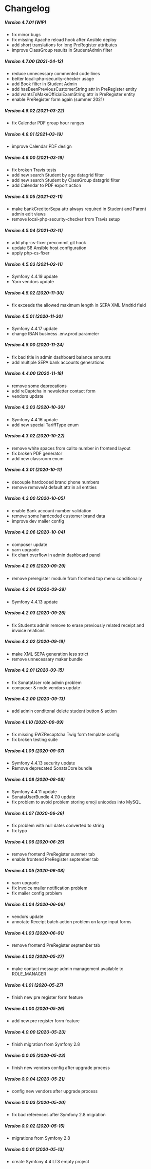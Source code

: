 Changelog
=========

##### Version 4.7.01 (WIP)
 * fix minor bugs
 * fix missing Apache reload hook after Ansible deploy
 * add short translations for long PreRegister attributes
 * improve ClassGroup results in StudentAdmin filter

##### Version 4.7.00 (2021-04-12)
 * reduce unnecessary commented code lines
 * better local-php-security-checker usage
 * add Book filter in Student Admin
 * add hasBeenPreviousCustomerString attr in PreRegister entity
 * add wantsToMakeOfficialExamString attr in PreRegister entity
 * enable PreRegister form again (summer 2021)

##### Version 4.6.02 (2021-03-22)
 * fix Calendar PDF group hour ranges

##### Version 4.6.01 (2021-03-19)
 * improve Calendar PDF design

##### Version 4.6.00 (2021-03-19)
 * fix broken Travis tests
 * add new search Student by age datagrid filter
 * add new search Student by ClassGroup datagrid filter
 * add Calendar to PDF export action

##### Version 4.5.05 (2021-02-11)
 * make bankCreditorSepa attr always required in Student and Parent admin edit views
 * remove local-php-security-checker from Travis setup

##### Version 4.5.04 (2021-02-11)
 * add php-cs-fixer precommit git hook
 * update S8 Ansible host configuration
 * apply php-cs-fixer

##### Version 4.5.03 (2021-02-11)
 * Symfony 4.4.19 update
 * Yarn vendors update

##### Version 4.5.02 (2020-11-30)
 * fix exceeds the allowed maximum length in SEPA XML MndtId field

##### Version 4.5.01 (2020-11-30)
 * Symfony 4.4.17 update
 * change IBAN business .env.prod parameter

##### Version 4.5.00 (2020-11-24)
 * fix bad title in admin dashboard balance amounts
 * add multiple SEPA bank accounts generations

##### Version 4.4.00 (2020-11-18)
 * remove some deprecations
 * add reCaptcha in newsletter contact form
 * vendors update

##### Version 4.3.03 (2020-10-30)
 * Symfony 4.4.16 update
 * add new special TariffType enum

##### Version 4.3.02 (2020-10-22)
 * remove white spaces from callto number in frontend layout
 * fix broken PDF generator
 * add new classroom enum

##### Version 4.3.01 (2020-10-11)
 * decouple hardcoded brand phone numbers
 * remove removeAt default attr in all entities

##### Version 4.3.00 (2020-10-05)
 * enable Bank account number validation
 * remove some hardcoded customer brand data
 * improve dev mailer config

##### Version 4.2.06 (2020-10-04)
 * composer update
 * yarn upgrade
 * fix chart overflow in admin dashboard panel

##### Version 4.2.05 (2020-09-29)
 * remove preregister module from frontend top menu conditionally

##### Version 4.2.04 (2020-09-29)
 * Symfony 4.4.13 update

##### Version 4.2.03 (2020-09-25)
 * fix Students admin remove to erase previously related receipt and invoice relations

##### Version 4.2.02 (2020-09-19)
 * make XML SEPA generation less strict
 * remove unnecessary maker bundle

##### Version 4.2.01 (2020-09-15)
 * fix SonataUser role admin problem
 * composer & node vendors update

##### Version 4.2.00 (2020-09-13)
 * add admin conditonal delete student button & action

##### Version 4.1.10 (2020-09-09)
 * fix missing EWZRecaptcha Twig form template config
 * fix broken testing suite

##### Version 4.1.09 (2020-09-07)
 * Symfony 4.4.13 security update
 * Remove deprecated SonataCore bundle

##### Version 4.1.08 (2020-08-08)
 * Symfony 4.4.11 update
 * SonataUserBundle 4.7.0 update
 * fix problem to avoid problem storing emoji unicodes into MySQL

##### Version 4.1.07 (2020-06-26)
 * fix problem with null dates converted to string
 * fix typo

##### Version 4.1.06 (2020-06-25)
 * remove frontend PreRegister summer tab
 * enable frontend PreRegister september tab

##### Version 4.1.05 (2020-06-08)
 * yarn upgrade
 * fix Invoice mailer notification problem
 * fix mailer config problem

##### Version 4.1.04 (2020-06-06)
 * vendors update
 * annotate Receipt batch action problem on large input forms

##### Version 4.1.03 (2020-06-01)
 * remove frontend PreRegister september tab

##### Version 4.1.02 (2020-05-27)
 * make contact message admin management available to ROLE_MANAGER

##### Version 4.1.01 (2020-05-27)
 * finish new pre register form feature

##### Version 4.1.00 (2020-05-26)
 * add new pre register form feature

##### Version 4.0.00 (2020-05-23)
 * finish migration from Symfony 2.8

##### Version 0.0.05 (2020-05-23)
 * finish new vendors config after upgrade process

##### Version 0.0.04 (2020-05-21)
 * config new vendors after upgrade process

##### Version 0.0.03 (2020-05-20)
 * fix bad references after Symfony 2.8 migration

##### Version 0.0.02 (2020-05-15)
 * migrations from Symfony 2.8
 
##### Version 0.0.01 (2020-05-13)
 * create Symfony 4.4 LTS empty project

